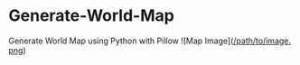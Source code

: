 # Generate-World-Map
Generate World Map using Python with Pillow
![Map Image]([/path/to/image. png](https://github.com/Preselany/Generate-World-Map/blob/main/map.png))
